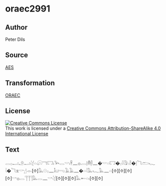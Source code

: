 # oraec2991

## Author

Peter Dils

## Source

[AES](https://github.com/simondschweitzer/aes)

## Transformation

[ORAEC](https://oraec.github.io/)

## License

<a rel="license" href="http://creativecommons.org/licenses/by-sa/4.0/"><img alt="Creative Commons License" style="border-width:0" src="https://i.creativecommons.org/l/by-sa/4.0/88x31.png" /></a><br />This work is licensed under a <a rel="license" href="http://creativecommons.org/licenses/by-sa/4.0/">Creative Commons Attribution-ShareAlike 4.0 International License</a>

## Text

𓂋𓊪𓂝𓄂𓂝𓋔𓏏𓋨𓄓𓉐𓏤𓅨𓂋𓎟𓏤𓋹𓈖𓐍𓐙𓊤𓄟𓋴𓈖�𓎟𓏏𓉐�𓊪𓇋𓇋𓅱𓁐�𓊤𓆓𓂧𓆑<br>
𓇋�𓆓𓁷𓎡𓊨𓁹[⯑]𓅓𓇳𓊪𓈖𓄤𓂓𓂸𓄿𓄿𓈖�𓏏𓇋𓅓𓆑𓅓𓈖𓏏[⯑][⯑][⯑][⯑]𓎡𓐍𓂋𓊹𓊹𓊹𓅓𓂋𓈖𓎡𓋔[⯑][⯑][⯑]𓅓𓄡𓏏𓏤[⯑][⯑]<br>
